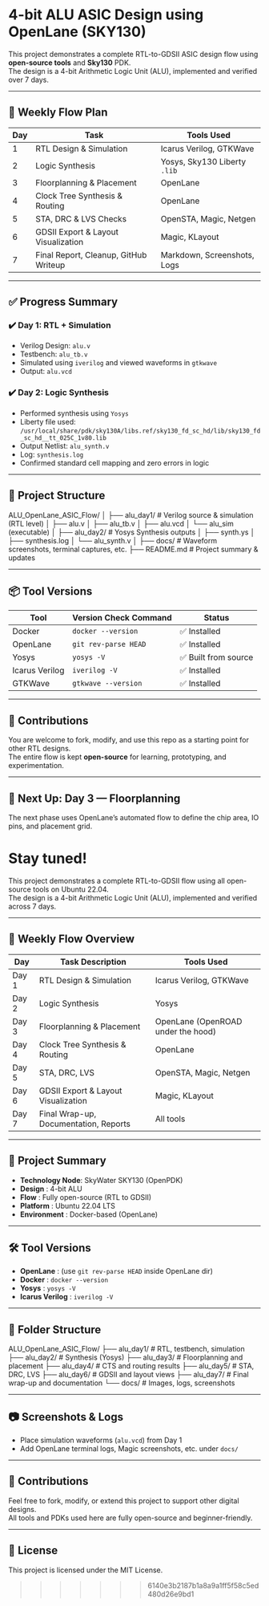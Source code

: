 # 4-bit ALU ASIC Design using OpenLane (SKY130)

This project demonstrates a complete RTL-to-GDSII ASIC design flow using **open-source tools** and **Sky130** PDK.  
The design is a 4-bit Arithmetic Logic Unit (ALU), implemented and verified over 7 days.

---

## 🔁 Weekly Flow Plan

| Day | Task                                 | Tools Used                          |
|-----|--------------------------------------|--------------------------------------|
| 1   | RTL Design & Simulation              | Icarus Verilog, GTKWave              |
| 2   | Logic Synthesis                      | Yosys, Sky130 Liberty `.lib`         |
| 3   | Floorplanning & Placement            | OpenLane                             |
| 4   | Clock Tree Synthesis & Routing       | OpenLane                             |
| 5   | STA, DRC & LVS Checks                | OpenSTA, Magic, Netgen               |
| 6   | GDSII Export & Layout Visualization  | Magic, KLayout                       |
| 7   | Final Report, Cleanup, GitHub Writeup| Markdown, Screenshots, Logs          |

---

## ✅ Progress Summary

### ✔️ Day 1: RTL + Simulation
- Verilog Design: `alu.v`
- Testbench: `alu_tb.v`
- Simulated using `iverilog` and viewed waveforms in `gtkwave`
- Output: `alu.vcd`

### ✔️ Day 2: Logic Synthesis
- Performed synthesis using `Yosys`
- Liberty file used:  
  `/usr/local/share/pdk/sky130A/libs.ref/sky130_fd_sc_hd/lib/sky130_fd_sc_hd__tt_025C_1v80.lib`
- Output Netlist: `alu_synth.v`
- Log: `synthesis.log`
- Confirmed standard cell mapping and zero errors in logic

---

## 📁 Project Structure

ALU_OpenLane_ASIC_Flow/
│
├── alu_day1/ # Verilog source & simulation (RTL level)
│ ├── alu.v
│ ├── alu_tb.v
│ ├── alu.vcd
│ └── alu_sim (executable)
│
├── alu_day2/ # Yosys Synthesis outputs
│ ├── synth.ys
│ ├── synthesis.log
│ └── alu_synth.v
│
├── docs/ # Waveform screenshots, terminal captures, etc.
├── README.md # Project summary & updates


---

## 📦 Tool Versions

| Tool             | Version Check Command         | Status        |
|------------------|-------------------------------|----------------|
| Docker           | `docker --version`            | ✅ Installed   |
| OpenLane         | `git rev-parse HEAD`          | ✅ Installed   |
| Yosys            | `yosys -V`                    | ✅ Built from source |
| Icarus Verilog   | `iverilog -V`                 | ✅ Installed   |
| GTKWave          | `gtkwave --version`           | ✅ Installed   |

---

## 🌱 Contributions

You are welcome to fork, modify, and use this repo as a starting point for other RTL designs.  
The entire flow is kept **open-source** for learning, prototyping, and experimentation.

---

## 📸 Next Up: Day 3 — Floorplanning

The next phase uses OpenLane’s automated flow to define the chip area, IO pins, and placement grid.

Stay tuned!
=======
This project demonstrates a complete RTL-to-GDSII flow using all open-source tools on Ubuntu 22.04.  
The design is a 4-bit Arithmetic Logic Unit (ALU), implemented and verified across 7 days.

---

## 📅 Weekly Flow Overview

| Day  | Task Description                              | Tools Used                           |
|------|-----------------------------------------------|--------------------------------------|
| Day 1 | RTL Design & Simulation                      | Icarus Verilog, GTKWave              |
| Day 2 | Logic Synthesis                              | Yosys                                |
| Day 3 | Floorplanning & Placement                    | OpenLane (OpenROAD under the hood)   |
| Day 4 | Clock Tree Synthesis & Routing               | OpenLane                             |
| Day 5 | STA, DRC, LVS                                | OpenSTA, Magic, Netgen               |
| Day 6 | GDSII Export & Layout Visualization          | Magic, KLayout                       |
| Day 7 | Final Wrap-up, Documentation, Reports        | All tools                            |

---

## 📌 Project Summary

- **Technology Node**: SkyWater SKY130 (OpenPDK)
- **Design**        : 4-bit ALU
- **Flow**          : Fully open-source (RTL to GDSII)
- **Platform**      : Ubuntu 22.04 LTS
- **Environment**   : Docker-based (OpenLane)

---

## 🛠️ Tool Versions

- **OpenLane**       : (use `git rev-parse HEAD` inside OpenLane dir)
- **Docker**         : `docker --version`
- **Yosys**          : `yosys -V`
- **Icarus Verilog** : `iverilog -V`

---

## 📁 Folder Structure

ALU_OpenLane_ASIC_Flow/
├── alu_day1/ # RTL, testbench, simulation
├── alu_day2/ # Synthesis (Yosys)
├── alu_day3/ # Floorplanning and placement
├── alu_day4/ # CTS and routing results
├── alu_day5/ # STA, DRC, LVS
├── alu_day6/ # GDSII and layout views
├── alu_day7/ # Final wrap-up and documentation
└── docs/ # Images, logs, screenshots


---

## 📷 Screenshots & Logs

- Place simulation waveforms (`alu.vcd`) from Day 1
- Add OpenLane terminal logs, Magic screenshots, etc. under `docs/`

---

## 🤝 Contributions

Feel free to fork, modify, or extend this project to support other digital designs.  
All tools and PDKs used here are fully open-source and beginner-friendly.

---

## 🔗 License

This project is licensed under the MIT License.
>>>>>>> 6140e3b2187b1a8a9a1ff5f58c5ed480d26e9bd1
